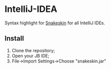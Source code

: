 IntelliJ-IDEA
=============

Syntax highlight for [Snakeskin](https://github.com/SnakeskinTpl/Snakeskin) for all IntelliJ IDEs.

## Install

1. Clone the repository;
2. Open your JB IDE;
3. File->Import Settings->Choose "snakeskin.jar"
